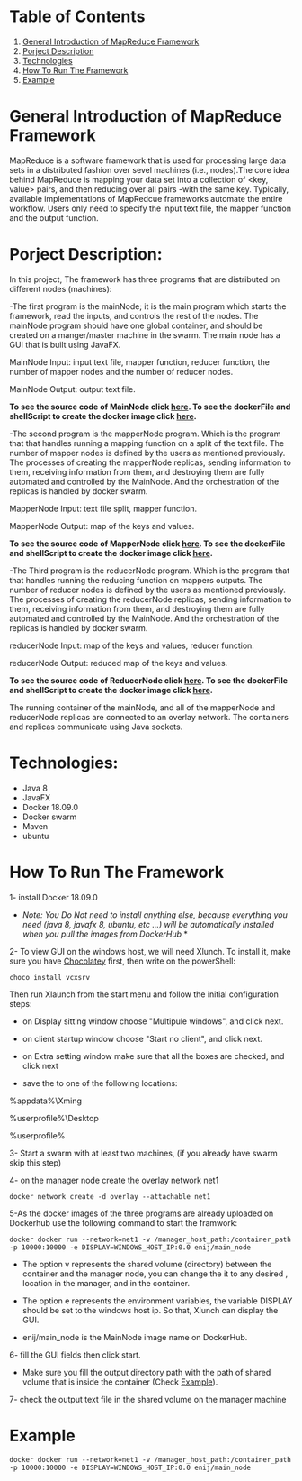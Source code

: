 # Table of Contents
1. [General Introduction of MapReduce Framework](#general-introduction-of-mapreduce-framework)
2. [Porject Description](#porject-description)
3. [Technologies](#technologies)
4. [How To Run The Framework](#how-to-run-the-framework)
5. [Example](#example)

# General Introduction of MapReduce Framework
MapReduce is a software framework that is used for processing large data sets in a distributed fashion over sevel machines (i.e., nodes).The core idea behind MapReduce is mapping your data set into a collection of <key, value> pairs, and then reducing over all pairs -with the same key. Typically, available implementations of MapRedcue frameworks automate the entire workflow. Users only need to specify the input text file, the mapper function and the output function.

# Porject Description:

In this project, The framework has three programs that are distributed on different nodes (machines):

-The first program is the mainNode; it is the main program which starts the framework, read the inputs, and controls the rest of the nodes. The mainNode program should have one global container, and should be created on a manger/master machine in the swarm. 
The main node has a GUI that is built using JavaFX. 

MainNode Input: input text file, mapper function, reducer function, the number of mapper nodes and the number of reducer nodes.

MainNode Output: output text file.

**To see the source code of MainNode click [here](https://github.com/Enas-Ij/MapReduce/tree/master/mainNode). To see the dockerFile and shellScript to create the docker image click [here](https://github.com/Enas-Ij/MapReduce/tree/master/mainNodeDocker).**

-The second program is the mapperNode program. Which is the program that that handles running a mapping function on a split of the text file. The number of mapper nodes is defined by the users as mentioned previously. The processes of creating the mapperNode replicas, sending information to them, receiving information from them, and destroying them are fully automated and controlled by the MainNode. And the orchestration of the replicas is handled by docker swarm.

MapperNode Input: text file split, mapper function.

MapperNode Output: map of the keys and values.

**To see the source code of MapperNode click [here](https://github.com/Enas-Ij/MapReduce/tree/master/Mapper). To see the dockerFile and shellScript to create the docker image click [here](https://github.com/Enas-Ij/MapReduce/tree/master/mapperNodeDocker).**

-The Third program is the reducerNode program. Which is the program that that handles running the reducing function on mappers outputs. The number of reducer nodes is defined by the users as mentioned previously. The processes of creating the reducerNode replicas, sending information to them, receiving information from them, and destroying them are fully automated and controlled by the MainNode. And the orchestration of the replicas is handled by docker swarm.

reducerNode Input: map of the keys and values, reducer function.

reducerNode Output: reduced map of the keys and values.

**To see the source code of ReducerNode click [here](https://github.com/Enas-Ij/MapReduce/tree/master/reducerNode). To see the dockerFile and shellScript to create the docker image click [here](https://github.com/Enas-Ij/MapReduce/tree/master/reducerNodeDocker).**

The running container of the mainNode, and all of the mapperNode and reducerNode replicas are connected to an overlay network. The containers and replicas communicate using Java sockets.

# Technologies:
- Java 8
- JavaFX
- Docker 18.09.0
- Docker swarm
- Maven
- ubuntu 

# How To Run The Framework

1- install Docker 18.09.0
* *Note: You Do Not need to install anything else, because everything you need (java 8, javafx 8, ubuntu, etc ...) will be automatically installed when you pull the images from DockerHub* *

2- To view GUI on the windows host, we will need Xlunch. To install it, make sure you have [Chocolatey](https://chocolatey.org/) first, then write on the powerShell:
```
choco install vcxsrv
```
Then run Xlaunch from the start menu and follow the initial configuration steps:

- on Display sitting window choose "Multipule windows", and click next.

- on client startup window choose "Start no client", and click next. 

- on Extra setting window make sure that all the boxes are checked, and click next

- save the to one of the following locations:

 %appdata%\Xming
 
 %userprofile%\Desktop
 
 %userprofile%

3- Start a swarm with at least two machines, (if you already have swarm skip this step)

4- on the manager node create the overlay network net1
```
docker network create -d overlay --attachable net1
```
5-As the docker images of the three programs are already uploaded on Dockerhub use the following command to start the framwork:

```
docker docker run --network=net1 -v /manager_host_path:/container_path -p 10000:10000 -e DISPLAY=WINDOWS_HOST_IP:0.0 enij/main_node 
```
- The option v represents the shared volume (directory) between the container and the manager node, you can change the it to any desired , location in the manager, and in the container.

- The option e represents the environment variables, the variable DISPLAY should be set to the windows host ip. So that, Xlunch can display the GUI.

- enij/main_node is the MainNode image name on DockerHub.

6- fill the GUI fields then click start. 

- Make sure you fill the output directory path with the path of shared volume that is inside the container (Check [Example](#example)).

7- check the output text file in the shared volume on the manager machine

# Example

```
docker docker run --network=net1 -v /manager_host_path:/container_path -p 10000:10000 -e DISPLAY=WINDOWS_HOST_IP:0.0 enij/main_node 
```

